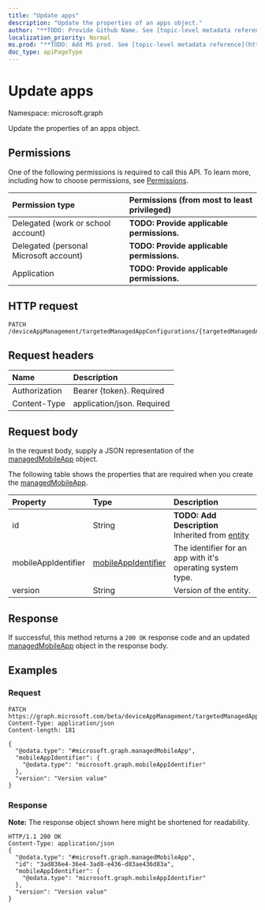 ```yaml
---
title: "Update apps"
description: "Update the properties of an apps object."
author: "**TODO: Provide Github Name. See [topic-level metadata reference](https://msgo.azurewebsites.net/add/document/guidelines/metadata.html#topic-level-metadata)**"
localization_priority: Normal
ms.prod: "**TODO: Add MS prod. See [topic-level metadata reference](https://msgo.azurewebsites.net/add/document/guidelines/metadata.html#topic-level-metadata)**"
doc_type: apiPageType
---
```


# Update apps

Namespace: microsoft.graph

Update the properties of an apps object.

## Permissions
One of the following permissions is required to call this API. To learn more, including how to choose permissions, see [Permissions](/concepts/permissions-reference.md).

|Permission type|Permissions (from most to least privileged)|
|:---|:---|
|Delegated (work or school account)|**TODO: Provide applicable permissions.**|
|Delegated (personal Microsoft account)|**TODO: Provide applicable permissions.**|
|Application|**TODO: Provide applicable permissions.**|

## HTTP request
<!-- {
  "blockType": "ignored"
}
-->
``` http
PATCH /deviceAppManagement/targetedManagedAppConfigurations/{targetedManagedAppConfigurationId}/apps
```

## Request headers
|Name|Description|
|:---|:---|
|Authorization|Bearer {token}. Required|
|Content-Type|application/json. Required|

## Request body
In the request body, supply a JSON representation of the [managedMobileApp](../resources/managedmobileapp.md) object.

The following table shows the properties that are required when you create the [managedMobileApp](../resources/managedmobileapp.md).

|Property|Type|Description|
|:---|:---|:---|
|id|String|**TODO: Add Description** Inherited from [entity](../resources/entity.md)|
|mobileAppIdentifier|[mobileAppIdentifier](../resources/mobileappidentifier.md)|The identifier for an app with it's operating system type.|
|version|String|Version of the entity.|



## Response
If successful, this method returns a `200 OK` response code and an updated [managedMobileApp](../resources/managedmobileapp.md) object in the response body.

## Examples

### Request
<!-- {
  "blockType": "request",
  "name": "update_apps"
}
-->
``` http
PATCH https://graph.microsoft.com/beta/deviceAppManagement/targetedManagedAppConfigurations/{targetedManagedAppConfigurationId}/apps
Content-Type: application/json
Content-length: 181

{
  "@odata.type": "#microsoft.graph.managedMobileApp",
  "mobileAppIdentifier": {
    "@odata.type": "microsoft.graph.mobileAppIdentifier"
  },
  "version": "Version value"
}
```

### Response
**Note:** The response object shown here might be shortened for readability.
<!-- {
  "blockType": "response",
  "truncated": true
}
-->
``` http
HTTP/1.1 200 OK
Content-Type: application/json
{
  "@odata.type": "#microsoft.graph.managedMobileApp",
  "id": "3ad836e4-36e4-3ad8-e436-d83ae436d83a",
  "mobileAppIdentifier": {
    "@odata.type": "microsoft.graph.mobileAppIdentifier"
  },
  "version": "Version value"
}
```

